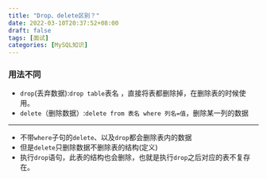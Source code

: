 ```yaml
---
title: "Drop、delete区别？"
date: 2022-03-10T20:37:52+08:00
draft: false
tags: [面试]
categories: [MySQL知识]
---
```


### 用法不同

* `drop`(丢弃数据):`drop table`表名 ，直接将表都删除掉，在删除表的时候使用。 
* `delete`（删除数据）:`delete from 表名 where 列名=值`，删除某一列的数据

---

* 不带`where`子句的`delete`、以及`drop`都会删除表内的数据
* 但是`delete`只删除数据不删除表的结构(定义)
* 执行`drop`语句，此表的结构也会删除，也就是执行`drop`之后对应的表不复存在。
